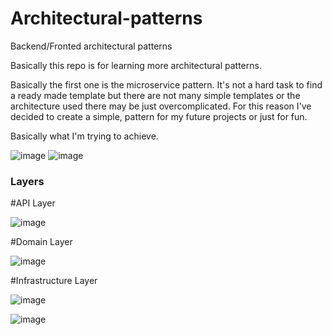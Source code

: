 # Architectural-patterns
Backend/Fronted architectural patterns


Basically this repo is for learning more architectural patterns.

Basically the first one is the microservice pattern. It's not a hard task to find a ready made template but there are not many simple templates or the architecture used
there may be just overcomplicated. For this reason I've decided to create a simple, pattern for my future projects or just for fun.

Basically what I'm trying to achieve.

![image](https://user-images.githubusercontent.com/56559419/163268617-32334780-3c58-43d5-8fc2-eddc87ee00f9.png)
![image](https://user-images.githubusercontent.com/56559419/163268646-55766382-3699-4ebc-bfca-6a8b4959990d.png)


### Layers 

#API Layer

![image](https://user-images.githubusercontent.com/56559419/163272932-f577ec2d-5fe7-48cb-8bf5-445d22a85238.png)

#Domain Layer

![image](https://user-images.githubusercontent.com/56559419/163272956-a516cfba-7f40-421e-bebb-e4968dcca43c.png)

#Infrastructure Layer

![image](https://user-images.githubusercontent.com/56559419/163272854-771cc4da-9a81-4fdc-a76a-5d19a9c6b2fe.png)




![image](https://user-images.githubusercontent.com/56559419/163273367-565e795a-a548-4ba4-827c-4c7fd4b1af66.png)
